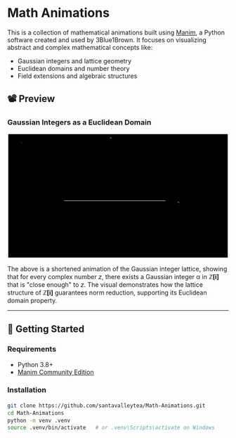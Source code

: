 # Math Animations

This is a collection of mathematical animations built using [Manim](https://www.manim.community/), a Python software created and used by 3Blue1Brown. It focuses on visualizing abstract and complex mathematical concepts like:

- Gaussian integers and lattice geometry
- Euclidean domains and number theory
- Field extensions and algebraic structures

## 📽️ Preview

### Gaussian Integers as a Euclidean Domain

<div align="center">
  <img src="media/GaussianLattice.gif" width="500" alt="Gaussian Integer Triangle Animation" />
</div>

The above is a shortened animation of the Gaussian integer lattice, showing that for every complex number *z*, there exists a Gaussian integer α in **ℤ[i]** that is "close enough" to *z*. The visual demonstrates how the lattice structure of **ℤ[i]** guarantees norm reduction, supporting its Euclidean domain property.

---

## 🚀 Getting Started

### Requirements

- Python 3.8+
- [Manim Community Edition](https://docs.manim.community/en/stable/installation.html)

### Installation

```bash
git clone https://github.com/santavalleytea/Math-Animations.git
cd Math-Animations
python -m venv .venv
source .venv/bin/activate   # or .venv\Scripts\activate on Windows
